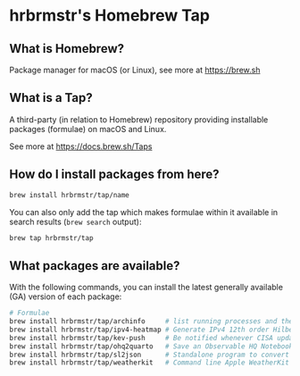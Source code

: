# hrbrmstr's Homebrew Tap

## What is Homebrew?

Package manager for macOS (or Linux), see more at https://brew.sh

## What is a Tap?

A third-party (in relation to Homebrew) repository providing installable
packages (formulae) on macOS and Linux.

See more at https://docs.brew.sh/Taps

## How do I install packages from here?

```sh
brew install hrbrmstr/tap/name
```

You can also only add the tap which makes formulae within it
available in search results (`brew search` output):

```sh
brew tap hrbrmstr/tap
```

## What packages are available?

With the following commands, you can install the latest generally available (GA) version of each package:
```sh
# Formulae
brew install hrbrmstr/tap/archinfo     # list running processes and the architecture they are running under
brew install hrbrmstr/tap/ipv4-heatmap # Generate IPv4 12th order Hilbert heatmaps from a file of IPv4 addresses.
brew install hrbrmstr/tap/kev-push     # Be notified whenever CISA updates their Known Exploited Vulnerabilities (KEV) Catalog.
brew install hrbrmstr/tap/ohq2quarto   # Save an Observable HQ Notebook to a Quarto project.
brew install hrbrmstr/tap/sl2json      # Standalone program to convert Lowrance SL2 files to ndjson.
brew install hrbrmstr/tap/weatherkit   # Command line Apple WeatherKit REST API weather conditions and hourly/daily foreacast utility
```

